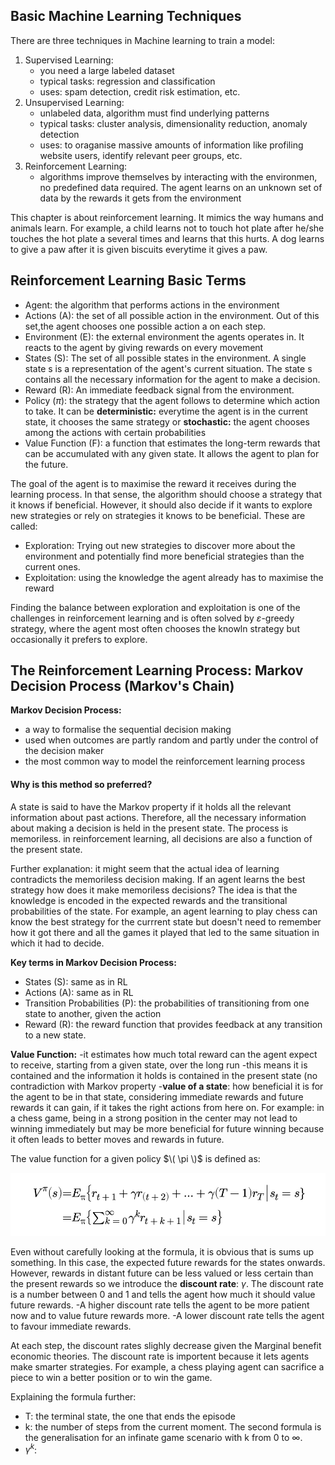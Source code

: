 ## Basic Machine Learning Techniques

There are three techniques in Machine learning to train a model: 
1. Supervised Learning:
   - you need a large labeled dataset
   - typical tasks: regression and classification
   - uses: spam detection, credit risk estimation, etc.  
2. Unsupervised Learning:
   - unlabeled data, algorithm must find underlying patterns
   - typical tasks: cluster analysis, dimensionality reduction, anomaly detection
   - uses: to oraganise massive amounts of information like profiling website users, identify relevant peer groups, etc. 
3. Reinforcement Learning:
   - algorithms improve themselves by interacting with the environmen, no predefined data required. The agent learns on an unknown set of data by the rewards it gets from the environment
  
This chapter is about reinforcement learning. It mimics the way humans and animals learn. For example, a child learns not to touch hot plate after he/she touches the hot plate a several times and learns that this hurts. A dog learns to give a paw after it is given biscuits everytime it gives a paw. 

## Reinforcement Learning Basic Terms
- Agent: the algorithm that performs actions in the environment
- Actions (A): the set of all possible action in the environment. Out of this set,the agent chooses one possible action a on each step.
- Environment (E): the external environment the agents operates in. It reacts to the agent by giving rewards on every movement
- States (S): The set of all possible states in the environment. A single state s is a representation of the agent's current situation. The state s contains all the necessary information for the agent to make a decision.
- Reward (R): An immediate feedback signal from the environment.
- Policy ($\pi$): the strategy that the agent follows to determine which action to take. It can be **deterministic:** everytime the agent is in the current state, it chooses the same strategy or **stochastic:** the agent chooses among the actions with certain probabilities
- Value Function (F): a function that estimates the long-term rewards that can be accumulated with any given state. It allows the agent to plan for the future.

The goal of the agent is to maximise the reward it receives during the learning process. In that sense, the algorithm should choose a strategy that it knows if beneficial. However, it should also decide if it wants to explore new strategies or rely on strategies it knows to be beneficial. These are called: 
- Exploration: Trying out new strategies to discover more about the environment and potentially find more beneficial  strategies than the current ones. 
- Exploitation: using the knowledge the agent already has to maximise the reward

Finding the balance between exploration and exploitation is one of the challenges in reinforcement learning and is often solved by $ε$-greedy strategy, where the agent most often chooses the knowln strategy but occasionally it prefers to explore. 

## The Reinforcement Learning Process: Markov Decision Process (Markov's Chain)
**Markov Decision Process:**
- a way to formalise the sequential decision making
- used when outcomes are partly random and partly under the control of the decision maker
- the most common way to model the reinforcement learning process

#### Why is this method so preferred?
A state is said to have the Markov property if it holds all the relevant information about past actions. Therefore, all the necessary information about making a decision is held in the present state. The process is memoriless. in reinforcement learning, all decisions are also a function of the present state.

Further explanation: it might seem that the actual idea of learning contradicts the memoriless decision making. If an agent learns the best strategy how does it make memoriless decisions? The idea is that the knowledge is encoded in the expected rewards and the transitional probabilities of the state. For example, an agent learning to play chess can know the best strategy for the currrent state but doesn't need to remember how it got there and all the games it played that led to the same situation in which it had to decide. 

**Key terms in Markov Decision Process:**
- States (S): same as in RL
- Actions (A): same as in RL
- Transition Probabilities (P): the probabilities of transitioning from one state to another, given the action
- Reward (R): the reward function that provides feedback at any transition to a new state.

**Value Function:** 
-it estimates how much total reward can the agent expect to receive, starting from a given state, over the long run 
-this means it is contained and the information it holds is contained in the present state (no contradiction with Markov property
-**value of a state**: how beneficial it is for the agent to be in that state, considering immediate rewards and future rewards it can gain, if it takes the right actions from here on. For example: in a chess game, being in a strong position in the center may not lead to winning immediately but may be more beneficial for future winning because it often leads to better moves and rewards in future. 

The value function for a given policy $\( \pi \)$ is defined as:

![Value Function Formula](https://github.com/galiakraicheva/machine_learning_tutorials/blob/main/Value%20Function%20RL%20(credit%20IUAS).png)

Even without carefully looking at the formula, it is obvious that is sums up something. In this case, the expected future rewards for the states onwards. However, rewards in distant future can be less valued or less certain than the present rewards so we introduce the **discount rate**: $\gamma$. The discount rate is a number between 0 and 1 and tells the agent how much it should value future rewards. 
-A higher discount rate tells the agent to be more patient now and to value future rewards more. 
-A lower discount rate tells the agent to favour immediate rewards. 

At each step, the discount rates slighly decrease given the Marginal benefit economic theories. The discount rate is importent because it lets agents make smarter strategies. For example, a chess playing agent can sacrifice a piece to win a better position or to win the game. 

Explaining the formula further: 
- T: the terminal state, the one that ends the episode
- k: the number of steps from the current moment. The second formula is the generalisation for an infinate game scenario with k from 0 to $\infty$.
- $\gamma^k$: 
